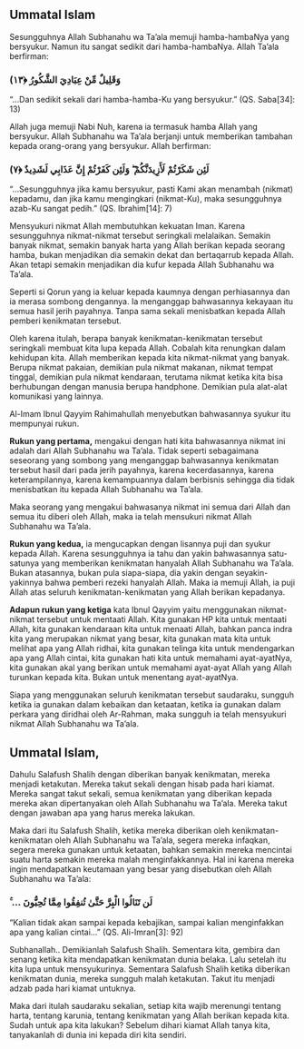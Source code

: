 ## Ummatal Islam
Sesungguhnya Allah Subhanahu wa Ta’ala memuji hamba-hambaNya yang bersyukur. Namun itu sangat sedikit dari hamba-hambaNya. Allah Ta’ala berfirman:
### (وَقَلِيلٌ مِّنْ عِبَادِيَ الشَّكُورُ ﴿١٣
“…Dan sedikit sekali dari hamba-hamba-Ku yang bersyukur.” (QS. Saba[34]: 13)

Allah juga memuji Nabi Nuh, karena ia termasuk hamba Allah yang bersyukur. Allah Subhanahu wa Ta’ala berjanji untuk memberikan tambahan kepada orang-orang yang bersyukur. Allah berfirman:

### (لَئِن شَكَرْتُمْ لَأَزِيدَنَّكُمْ ۖ وَلَئِن كَفَرْتُمْ إِنَّ عَذَابِي لَشَدِيدٌ ﴿٧
“…Sesungguhnya jika kamu bersyukur, pasti Kami akan menambah (nikmat) kepadamu, dan jika kamu mengingkari (nikmat-Ku), maka sesungguhnya azab-Ku sangat pedih.” (QS. Ibrahim[14]: 7)

Mensyukuri nikmat Allah membutuhkan kekuatan Iman. Karena sesungguhnya nikmat-nikmat tersebut seringkali melalaikan. Semakin banyak nikmat, semakin banyak harta yang Allah berikan kepada seorang hamba, bukan menjadikan dia semakin dekat dan bertaqarrub kepada Allah. Akan tetapi semakin menjadikan dia kufur kepada Allah Subhanahu wa Ta’ala.

Seperti si Qorun yang ia keluar kepada kaumnya dengan perhiasannya dan ia merasa sombong dengannya. Ia menganggap bahwasannya kekayaan itu semua hasil jerih payahnya. Tanpa sama sekali menisbatkan kepada Allah pemberi  kenikmatan tersebut.

Oleh karena itulah, berapa banyak kenikmatan-kenikmatan tersebut seringkali membuat kita lupa kepada Allah. Cobalah kita renungkan dalam kehidupan kita. Allah memberikan kepada kita nikmat-nikmat yang banyak. Berupa nikmat pakaian, demikian pula nikmat makanan, nikmat tempat tinggal, demikian pula nikmat kendaraan, terutama nikmat ketika kita bisa berhubungan dengan manusia berupa handphone. Demikian pula alat-alat komunikasi yang lainnya.

Al-Imam Ibnul Qayyim Rahimahullah menyebutkan bahwasannya syukur itu mempunyai rukun.

**Rukun yang pertama,** mengakui dengan hati kita bahwasannya nikmat ini adalah dari Allah Subhanahu wa Ta’ala. Tidak seperti sebagaimana seseorang yang sombong yang menganggap bahwasannya kenikmatan tersebut hasil dari pada jerih payahnya, karena kecerdasannya, karena keterampilannya, karena kemampuannya dalam berbisnis sehingga dia tidak menisbatkan itu kepada Allah Subhanahu wa Ta’ala.

Maka seorang yang mengakui bahwasanya nikmat ini semua dari Allah dan semua itu diberi oleh Allah, maka ia telah mensukuri nikmat Allah Subhanahu wa Ta’ala.

**Rukun yang kedua,** ia mengucapkan dengan lisannya puji dan syukur kepada Allah. Karena sesungguhnya ia tahu dan yakin bahwasannya satu-satunya yang memberikan kenikmatan hanyalah Allah Subhanahu wa Ta’ala. Bukan atasannya, bukan pula siapa-siapa, dia yakin dengan seyakin-yakinnya bahwa pemberi rezeki hanyalah Allah. Maka ia memuji Allah, ia puji Allah atas seluruh kenikmatan-kenikmatan yang Allah berikan kepadanya.

**Adapun rukun yang ketiga** kata Ibnul Qayyim yaitu menggunakan nikmat-nikmat tersebut untuk mentaati Allah. Kita gunakan HP kita untuk mentaati Allah, kita gunakan kendaraan kita untuk menaati Allah, bahkan panca indra kita yang merupakan nikmat yang besar, kita gunakan mata kita untuk melihat apa yang Allah ridhai, kita gunakan telinga kita untuk mendengarkan apa yang Allah cintai, kita gunakan hati kita untuk memahami ayat-ayatNya, kita gunakan akal yang berikan untuk memahami ayat-ayat Allah yang Allah turunkan kepada kita. Bukan untuk menentang ayat-ayatNya.

Siapa yang menggunakan seluruh kenikmatan tersebut saudaraku, sungguh ketika ia gunakan dalam kebaikan dan ketaatan, ketika ia gunakan dalam perkara yang diridhai oleh Ar-Rahman, maka sungguh ia telah mensyukuri nikmat Allah Subhanahu wa Ta’ala.

## Ummatal Islam,

Dahulu Salafush Shalih dengan diberikan banyak kenikmatan, mereka menjadi ketakutan. Mereka takut sekali dengan hisab pada hari kiamat. Mereka sangat takut sekali, semua kenikmatan yang diberikan kepada mereka akan dipertanyakan oleh Allah Subhanahu wa Ta’ala. Mereka takut dengan jawaban apa yang harus mereka lakukan.

Maka dari itu Salafush Shalih, ketika mereka diberikan oleh kenikmatan-kenikmatan oleh Allah Subhanahu wa Ta’ala, segera mereka infaqkan, segera mereka gunakan untuk ketaatan, bahkan semakin mereka mencintai suatu harta semakin mereka malah menginfakkannya. Hal ini karena mereka ingin mendapatkan keutamaan yang besar yang disebutkan oleh Allah Subhanahu wa Ta’ala:

###  ۚ … لَن تَنَالُوا الْبِرَّ حَتَّىٰ تُنفِقُوا مِمَّا تُحِبُّونَ
“Kalian tidak akan sampai kepada kebajikan, sampai kalian menginfakkan apa yang kalian cintai…” (QS. Ali-Imran[3]: 92)

Subhanallah.. Demikianlah Salafush Shalih.
Sementara kita, gembira dan senang ketika kita mendapatkan kenikmatan dunia belaka. Lalu setelah itu kita lupa untuk mensyukurinya. Sementara Salafush Shalih ketika diberikan kenikmatan dunia, mereka sungguh malah ketakutan. Takut itu menjadi adzab pada hari kiamat untuknya.

Maka dari itulah saudaraku sekalian, setiap kita wajib merenungi tentang harta, tentang karunia, tentang kenikmatan yang Allah berikan kepada kita. Sudah untuk apa kita lakukan? Sebelum dihari kiamat Allah tanya kita, tanyakanlah di dunia ini kepada diri kita sendiri.
